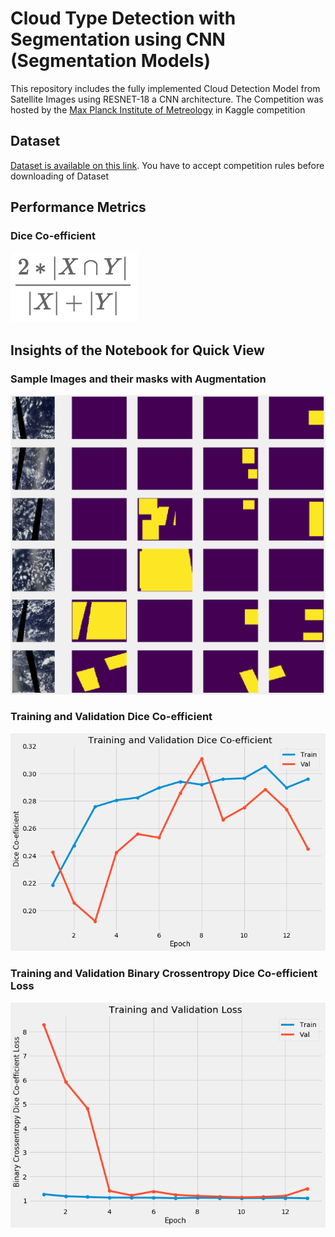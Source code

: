 # Cloud Type Detection with Segmentation using CNN (Segmentation Models)

This repository includes the fully implemented Cloud Detection Model from Satellite Images using RESNET-18 a CNN architecture.
The Competition was hosted by the [Max Planck Institute of Metreology](https://www.kaggle.com/c/understanding_cloud_organization) in Kaggle competition

## Dataset
[Dataset is available on this link](https://www.kaggle.com/c/understanding_cloud_organization/data).
You have to accept competition rules before downloading of Dataset

## Performance Metrics

### Dice Co-efficient
![](https://github.com/M-Tallal-Habib/Cloud-Type-Detection-using-Convolutional-Neural-Networks/blob/master/1cd52c46e9efaed7670655859a6f919e87a5f7a0.png)

## Insights of the Notebook for Quick View

### Sample Images and their masks with Augmentation 
![](https://github.com/M-Tallal-Habib/Cloud-Type-Detection-using-Convolutional-Neural-Networks/blob/master/download.png)

### Training and Validation Dice Co-efficient
![](https://github.com/M-Tallal-Habib/Cloud-Type-Detection-using-Convolutional-Neural-Networks/blob/master/download%20(1).png)

### Training and Validation Binary Crossentropy Dice Co-efficient Loss
![](https://github.com/M-Tallal-Habib/Cloud-Type-Detection-using-Convolutional-Neural-Networks/blob/master/download%20(2).png)


